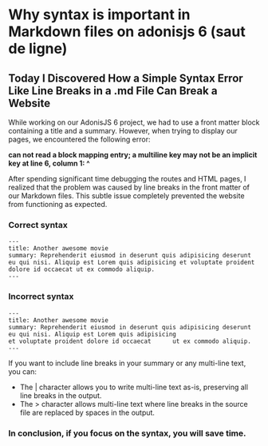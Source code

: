 # Why syntax is important in Markdown files on adonisjs 6 (saut de ligne)

## Today I Discovered How a Simple Syntax Error Like Line Breaks in a .md File Can Break a Website

While working on our AdonisJS 6 project, we had to use a front matter block containing a title and a summary. However, when trying to display our pages, we encountered the following error:

**can not read a block mapping entry; a multiline key may not be an implicit key at line 6, column 1: ^**


After spending significant time debugging the routes and HTML pages, I realized that the problem was caused by line breaks in the front matter of our Markdown files. This subtle issue completely prevented the website from functioning as expected.

### Correct syntax 
```
---
title: Another awesome movie
summary: Reprehenderit eiusmod in deserunt quis adipisicing deserunt eu qui nisi. Aliquip est Lorem quis adipisicing et voluptate proident dolore id occaecat ut ex commodo aliquip.
---
```
### Incorrect syntax 
```
---
title: Another awesome movie
summary: Reprehenderit eiusmod in deserunt quis adipisicing deserunt 
eu qui nisi. Aliquip est Lorem quis adipisicing 
et voluptate proident dolore id occaecat      ut ex commodo aliquip.
---
```

If you want to include line breaks in your summary or any multi-line text, you can:

- The | character allows you to write multi-line text as-is, preserving all line breaks in the output.
- The > character allows multi-line text where line breaks in the source file are replaced by spaces in the output.

### In conclusion, if you focus on the syntax, you will save time. 